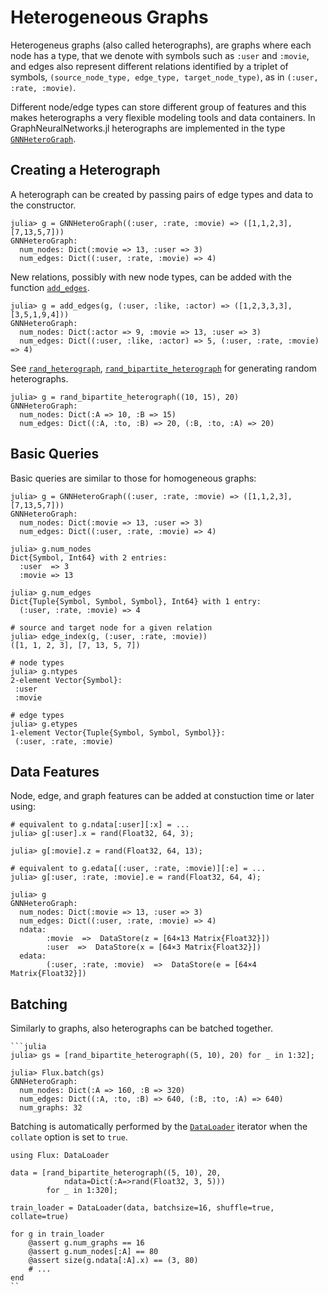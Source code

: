 # Heterogeneous Graphs

Heterogeneus graphs (also called heterographs), are graphs where each node has a type,
that we denote with symbols such as `:user` and `:movie`,
and edges also represent different relations identified
by a triplet of symbols, `(source_node_type, edge_type, target_node_type)`, as in `(:user, :rate, :movie)`.

Different node/edge types can store different group of features
and this makes heterographs a very flexible modeling tools 
and data containers. In GraphNeuralNetworks.jl heterographs are implemented in 
the type [`GNNHeteroGraph`](@ref).


## Creating a Heterograph

A heterograph can be created by passing pairs of edge types and data to the constructor.
```julia-repl
julia> g = GNNHeteroGraph((:user, :rate, :movie) => ([1,1,2,3], [7,13,5,7]))
GNNHeteroGraph:
  num_nodes: Dict(:movie => 13, :user => 3)
  num_edges: Dict((:user, :rate, :movie) => 4)
```
New relations, possibly with new node types, can be added with the function [`add_edges`](@ref).
```julia-repl
julia> g = add_edges(g, (:user, :like, :actor) => ([1,2,3,3,3], [3,5,1,9,4]))
GNNHeteroGraph:
  num_nodes: Dict(:actor => 9, :movie => 13, :user => 3)
  num_edges: Dict((:user, :like, :actor) => 5, (:user, :rate, :movie) => 4)
```
See [`rand_heterograph`](@ref), [`rand_bipartite_heterograph`](@ref)
for generating random heterographs. 

```julia-repl
julia> g = rand_bipartite_heterograph((10, 15), 20)
GNNHeteroGraph:
  num_nodes: Dict(:A => 10, :B => 15)
  num_edges: Dict((:A, :to, :B) => 20, (:B, :to, :A) => 20)
```

## Basic Queries

Basic queries are similar to those for homogeneous graphs:
```julia-repl
julia> g = GNNHeteroGraph((:user, :rate, :movie) => ([1,1,2,3], [7,13,5,7]))
GNNHeteroGraph:
  num_nodes: Dict(:movie => 13, :user => 3)
  num_edges: Dict((:user, :rate, :movie) => 4)

julia> g.num_nodes
Dict{Symbol, Int64} with 2 entries:
  :user  => 3
  :movie => 13

julia> g.num_edges
Dict{Tuple{Symbol, Symbol, Symbol}, Int64} with 1 entry:
  (:user, :rate, :movie) => 4

# source and target node for a given relation
julia> edge_index(g, (:user, :rate, :movie))
([1, 1, 2, 3], [7, 13, 5, 7])

# node types
julia> g.ntypes
2-element Vector{Symbol}:
 :user
 :movie

# edge types
julia> g.etypes
1-element Vector{Tuple{Symbol, Symbol, Symbol}}:
 (:user, :rate, :movie)
```

## Data Features

Node, edge, and graph features can be added at constuction time or later using:
```julia-repl
# equivalent to g.ndata[:user][:x] = ...
julia> g[:user].x = rand(Float32, 64, 3);

julia> g[:movie].z = rand(Float32, 64, 13);

# equivalent to g.edata[(:user, :rate, :movie)][:e] = ...
julia> g[:user, :rate, :movie].e = rand(Float32, 64, 4);

julia> g
GNNHeteroGraph:
  num_nodes: Dict(:movie => 13, :user => 3)
  num_edges: Dict((:user, :rate, :movie) => 4)
  ndata:
        :movie  =>  DataStore(z = [64×13 Matrix{Float32}])
        :user  =>  DataStore(x = [64×3 Matrix{Float32}])
  edata:
        (:user, :rate, :movie)  =>  DataStore(e = [64×4 Matrix{Float32}])
```

## Batching
Similarly to graphs, also heterographs can be batched together.
```julia-repl
```julia
julia> gs = [rand_bipartite_heterograph((5, 10), 20) for _ in 1:32];

julia> Flux.batch(gs)
GNNHeteroGraph:
  num_nodes: Dict(:A => 160, :B => 320)
  num_edges: Dict((:A, :to, :B) => 640, (:B, :to, :A) => 640)
  num_graphs: 32
```
Batching is automatically performed by the [`DataLoader`](@ref) iterator
when the `collate` option is set to `true`.
```julia-repl
using Flux: DataLoader

data = [rand_bipartite_heterograph((5, 10), 20, 
            ndata=Dict(:A=>rand(Float32, 3, 5))) 
        for _ in 1:320];

train_loader = DataLoader(data, batchsize=16, shuffle=true, collate=true)

for g in train_loader
    @assert g.num_graphs == 16
    @assert g.num_nodes[:A] == 80
    @assert size(g.ndata[:A].x) == (3, 80)    
    # ...
end
``

